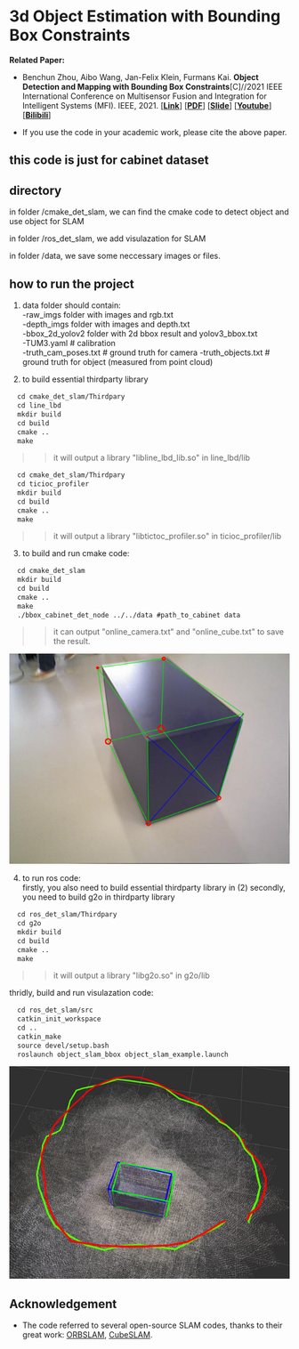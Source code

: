 # 3d Object Estimation with Bounding Box Constraints

**Related Paper:**  

+ Benchun Zhou, Aibo Wang, Jan-Felix Klein, Furmans Kai. **Object Detection and Mapping with Bounding Box Constraints**[C]//2021 IEEE International Conference on Multisensor Fusion and Integration for Intelligent Systems (MFI). IEEE, 2021. [[**Link**](https://ieeexplore.ieee.org/abstract/document/9591174/)] [[**PDF**](./README_Picture/2021_MFI_Publication.pdf)]  [[**Slide**](./README_Picture/2021_MFI_Slide.pdf)] [[**Youtube**](https://youtu.be/ZpLElEUS29Q)]
[[**Bilibili**](https://www.bilibili.com/video/BV1Zs4y1H7EC)]

+ If you use the code in your academic work, please cite the above paper. 

## this code is just for cabinet dataset

## directory
in folder /cmake_det_slam, we can find the cmake code to detect object and use object for SLAM  

in folder /ros_det_slam, we add visulazation for SLAM  

in folder /data, we save some neccessary images or files. 

## how to run the project
1) data folder should contain:  
-raw_imgs folder with images and rgb.txt  
-depth_imgs folder with images and depth.txt  
-bbox_2d_yolov2 folder with 2d bbox result and yolov3_bbox.txt  
-TUM3.yaml # calibration  
-truth_cam_poses.txt # ground truth for camera
-truth_objects.txt # ground truth for object (measured from point cloud)  

2) to build essential thirdparty library  
```
  cd cmake_det_slam/Thirdpary  
  cd line_lbd  
  mkdir build  
  cd build  
  cmake ..  
  make  
```
>> it will output a library "libline_lbd_lib.so" in line_lbd/lib

```
  cd cmake_det_slam/Thirdpary  
  cd ticioc_profiler  
  mkdir build  
  cd build  
  cmake ..  
  make  
```
>> it will output a library "libtictoc_profiler.so" in ticioc_profiler/lib

3) to build and run cmake code:   
``` 
  cd cmake_det_slam  
  mkdir build  
  cd build  
  cmake ..  
  make  
  ./bbox_cabinet_det_node ../../data #path_to_cabinet data
```
>> it can output "online_camera.txt" and "online_cube.txt" to save the result. 

![picture](./README_Picture/detection_result.png)

4) to run ros code:  
firstly, you also need to build essential thirdparty library in (2)
secondly, you need to build g2o in thirdparty library
```
  cd ros_det_slam/Thirdpary  
  cd g2o  
  mkdir build  
  cd build  
  cmake ..  
  make
```  
>> it will output a library "libg2o.so" in g2o/lib

thridly, build and run visulazation code:
```  
  cd ros_det_slam/src  
  catkin_init_workspace  
  cd ..  
  catkin_make
  source devel/setup.bash    
  roslaunch object_slam_bbox object_slam_example.launch   
```
![picture](./README_Picture/slam_result.png)


## Acknowledgement

* The code referred to several open-source SLAM codes, thanks to their great work: [ORBSLAM](https://github.com/raulmur/ORB_SLAM2), [CubeSLAM](https://github.com/shichaoy/cube_slam). 


